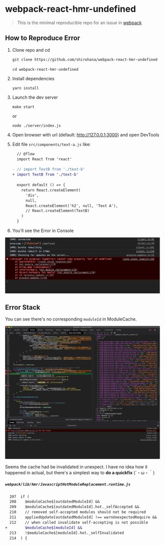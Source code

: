 webpack-react-hmr-undefined
===========================
> This is the minimal reproducible repo for an issue in [webpack](https://github.com/webpack/webpack)

How to Reproduce Error
----------------------
1. Clone repo and cd

    ```
    git clone https://github.com/shirohana/webpack-react-hmr-undefined

    cd webpack-react-hmr-undefined
    ```

2. Install dependencies

    ```
    yarn install
    ```

3. Launch the dev server

    ```
    make start
    ```

    or

    ```
    node ./server/index.js
    ```

4. Open browser with url (default: http://127.0.0.1:3000) and open DevTools

5. Edit file `src/components/text-a.js` like:

    ```diff
      // @flow
      import React from 'react'

    - // import TextB from './text-b'
    + import TextB from './text-b'

      export default () => {
        return React.createElement(
          'div',
          null,
          React.createElement('h2', null, 'Text A'),
          // React.createElement(TextB)
        )
      }
    ```

6. You'll see the Error in Console

![The Error in Console](./screenshots/01.png)

Error Stack
-----------
You can see there's no corresponding `moduleId` in ModuleCache.

![Error Stack](./screenshots/02.png)

Seems the cache had be invalidated in unexpect. I have no idea how it happened
in actual, but there's a simplest way to **do a quickfix** (´・ω・｀)

##### `webpack/lib/hmr/JavascriptHotModuleReplacement.runtime.js`

```diff
  207  if (
  208    $moduleCache$[outdatedModuleId] &&
  209    $moduleCache$[outdatedModuleId].hot._selfAccepted &&
  210    // removed self-accepted modules should not be required
  211    appliedUpdate[outdatedModuleId] !== warnUnexpectedRequire &&
  212    // when called invalidate self-accepting is not possible
+        $moduleCache$[moduleId] &&
  213    !$moduleCache$[moduleId].hot._selfInvalidated
  214  ) {
```
